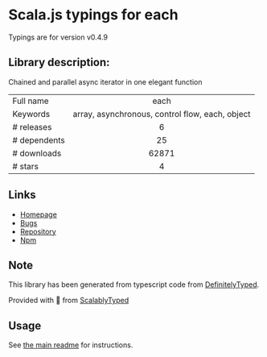 
# Scala.js typings for each

Typings are for version v0.4.9

## Library description:
Chained and parallel async iterator in one elegant function

|                    |                 |
| ------------------ | :-------------: |
| Full name          | each |
| Keywords           | array, asynchronous, control flow, each, object |
| # releases         | 6 |
| # dependents       | 25 |
| # downloads        | 62871 |
| # stars            | 4 |

## Links
- [Homepage](https://github.com/adaltas/node-each)
- [Bugs](https://github.com/adaltas/node-each/issues)
- [Repository](https://github.com/adaltas/node-each)
- [Npm](https://www.npmjs.com/package/each)
    


## Note
This library has been generated from typescript code from [DefinitelyTyped](https://definitelytyped.org).

Provided with :purple_heart: from [ScalablyTyped](https://github.com/oyvindberg/ScalablyTyped)

## Usage
See [the main readme](../../readme.md) for instructions.


